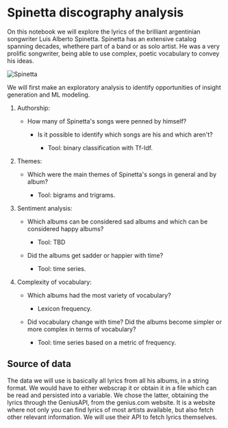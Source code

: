 # Spinetta discography analysis
On this notebook we will explore the lyrics of the brilliant argentinian songwriter Luis Alberto Spinetta. Spinetta has an extensive catalog spanning decades, whethere part of a band or as solo artist. He was a very prolific songwriter, being able to use complex, poetic vocabulary to convey his ideas. 

![Spinetta](https://cdn.wallpapersafari.com/77/90/kqTyzC.jpg)

We will first make an exploratory analysis to identify opportunities of insight generation and ML modeling.

1. Authorship:

    - How many of Spinetta's songs were penned by himself?
        
        - Is it possible to identify which songs are his and which aren't?

            - Tool: binary classification with Tf-Idf.

1. Themes:

    - Which were the main themes of Spinetta's songs in general and by album?
    
        - Tool: bigrams and trigrams.

2. Sentiment analysis:

    - Which albums can be considered sad albums and which can be considered happy albums?

        - Tool: TBD

    - Did the albums get sadder or happier with time?
    
        - Tool: time series.

3. Complexity of vocabulary:

    - Which albums had the most variety of vocabulary?

        - Lexicon frequency.

    - Did vocabulary change with time? Did the albums become simpler or more complex in terms of vocabulary?

        - Tool: time series based on a metric of frequency.

  ## Source of data
  The data we will use is basically all lyrics from all his albums, in a string format. We would have to either webscrap it or obtain it in a file which can be read and persisted into a variable. We chose the latter, obtaining the lyrics through the GeniusAPI, from the genius.com website. It is a website where not only you can find lyrics of most artists available, but also fetch other relevant information. We will use their API to fetch lyrics themselves.
  
